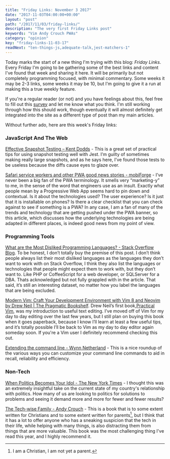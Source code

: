 ```yaml
---
title: "Friday Links: November 3 2017"
date: "2017-11-03T04:00:00+00:00"
layout: "post"
path: "/2017/11/03/friday-links/"
description: "The very first Friday Links post"
keywords: "Vim Andy Crouch PWAs"
category: "opinion"
key: "friday-links-11-03-17"
readNext: "ten-things-js,adequate-talk,jest-matchers-1"
---
```


Today marks the start of a new thing I'm trying with this blog: *Friday Links*.  Every Friday I'm going to be gathering some of the best links and content I've found that week and sharing it here.  It will be primarily but not completely programming focused, with minimal commentary. Some weeks it may be 2-3 links, some weeks it may be 10, but I'm going to give it a run at making this a true weekly feature.  

If you're a regular reader (or not) and you have feelings about this, feel free to fill out this [survey](https://goo.gl/forms/MwEtFrDwFWzXSRv13) and let me know what you think.  I'm still working through how this should work, though eventually it will almost definitely get integrated into the site as a different type of post than my main articles.  

Without further ado, here are this week's Friday links:

### JavaScript And The Web

[Effective Snapshot Testing – Kent Dodds](https://blog.kentcdodds.com/effective-snapshot-testing-e0d1a2c28eca) - This is a great set of practical tips for using snapshot testing well with Jest.  I’m guilty of sometimes making really large snapshots, and as he says here, I’ve found those tests to be useless because the diffs cause eyes to glaze over.

[Safari service workers and other PWA good news stories - mobiForge](https://mobiforge.com/news-comment/safari-service-workers-and-other-pwa-good-news-stories) - I’ve never been a big fan of the PWA terminology.  It smells very “marketing-y” to me, in the sense of the word that engineers use as an insult.  Exactly what people mean by a Progressive Web App seems hard to pin down and contextual.  Is it about the technologies used?  The user experience? Is it just that it is installable on phones? Is there a clear checklist that you can check against to see if something is a PWA?  In any case, I am a fan of many of the trends and technology that are getting pushed under the PWA banner, so this article, which discusses how the underlying technologies are being adapted in different places, is indeed good news from my point of view.

### Programming Tools

[What are the Most Disliked Programming Languages? - Stack Overflow Blog](https://stackoverflow.blog/2017/10/31/disliked-programming-languages/).  To be honest, I don’t totally buy the premise of this post.  I don’t think people always list their most disliked languages as the languages they don’t want to work with on Stack Overflow, I think they also list the languages or technologies that people might expect them to work with, but they don’t want to.   Like PHP or CoffeeScript for a web developer, or SQLServer for a DBA. Thats acknowledged but not fully grappled with in the article.  That said, it’s still an interesting dataset, no matter how you label the languages that are being excluded.  

[Modern Vim: Craft Your Development Environment with Vim 8 and Neovim by Drew Neil |  The Pragmatic Bookshelf](https://pragprog.com/book/modvim/modern-vim). Drew Neil’s first book,[Practical Vim](http://amzn.to/2h7tQp3), was my introduction to useful text editing.  I’ve moved off of Vim for my day to day editing over the last few years, but I still plan on buying this book when it goes paperback, because I know I’ll learn at least a few useful tips, and it’s totally possible I’ll be back to Vim as my day to day editor again someday soon.  If you're a Vim user I definitely recommend checking this out.


[Extending the command line - Wynn Netherland](https://wynnnetherland.com/journal/extending-the-command-line/) - This is a nice roundup of the various ways you can customize your command line commands to aid in recall, reliability and efficiency.

### Non-Tech

[When Politics Becomes Your Idol - The New York Times](https://www.nytimes.com/2017/10/30/opinion/when-politics-becomes-your-idol.html?_r=0) - I thought this was an extremely insightful take on the current state of my country's relationship with politics.  How many of us are looking to politics for solutions to problems and seeing it demand more and more for fewer and fewer results?  

[The Tech-wise Family - Andy Crouch](http://amzn.to/2ipypHO) - This is a book that is to some extent written for Christians and to some extent written for parents[^1], but I think that it has a lot to offer anyone who has a sneaking suspicion that the tech in their life, while helping with many things, is also distracting them from things that are more valuable.  This book was the most challenging thing I've read this year, and I highly recommend it.


[^1]: I am a Christian, I am not yet a parent.
